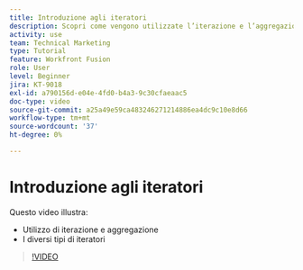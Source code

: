 ```yaml
---
title: Introduzione agli iteratori
description: Scopri come vengono utilizzate l’iterazione e l’aggregazione e i diversi tipi di iteratori in [!DNL Adobe Workfront Fusion].
activity: use
team: Technical Marketing
type: Tutorial
feature: Workfront Fusion
role: User
level: Beginner
jira: KT-9018
exl-id: a790156d-e04e-4fd0-b4a3-9c30cfaeaac5
doc-type: video
source-git-commit: a25a49e59ca483246271214886ea4dc9c10e8d66
workflow-type: tm+mt
source-wordcount: '37'
ht-degree: 0%

---
```


# Introduzione agli iteratori

Questo video illustra:

* Utilizzo di iterazione e aggregazione
* I diversi tipi di iteratori

>[!VIDEO](https://video.tv.adobe.com/v/335277/?quality=12&learn=on)
